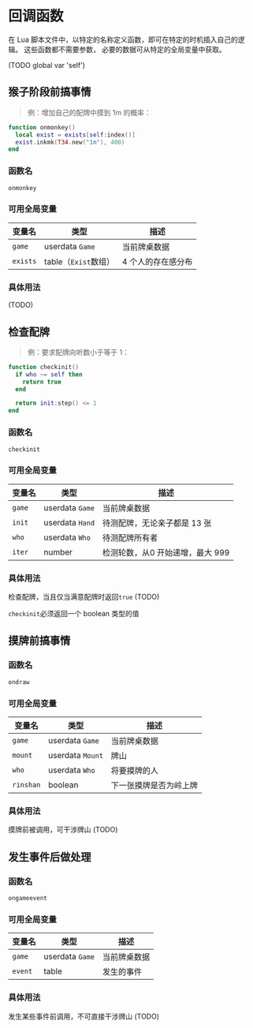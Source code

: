 # 回调函数

在 Lua 脚本文件中，以特定的名称定义函数，即可在特定的时机插入自己的逻辑。
这些函数都不需要参数，
必要的数据可从特定的全局变量中获取。

(TODO global var 'self')

## 猴子阶段前搞事情

> 例：增加自己的配牌中摸到 1m 的概率：

```lua
function onmonkey()
  local exist = exists[self:index()]
  exist.inkmk(T34.new("1m"), 400)
end
```

### 函数名

`onmonkey`

### 可用全局变量

变量名 | 类型 | 描述
------ | ---- | ----
`game` | userdata `Game` | 当前牌桌数据
`exists`| table（`Exist`数组） | 4 个人的存在感分布

### 具体用法

(TODO)

## 检查配牌

> 例：要求配牌向听数小于等于 1：

```lua
function checkinit()
  if who ~= self then
    return true
  end

  return init:step() <= 1
end
```

### 函数名

`checkinit`

### 可用全局变量

变量名 | 类型 | 描述
------ | ---- | ----
`game`| userdata `Game` | 当前牌桌数据
`init`| userdata `Hand` | 待测配牌，无论亲子都是 13 张
`who` | userdata `Who`  | 待测配牌所有者
`iter`| number | 检测轮数，从0 开始递增，最大 999

### 具体用法

检查配牌，当且仅当满意配牌时返回`true`
(TODO)

<aside class="notice">
<code>checkinit</code>必须返回一个 boolean 类型的值
</aside>

## 摸牌前搞事情

### 函数名

`ondraw`

### 可用全局变量

变量名 | 类型 | 描述
------ | ---- | ----
`game` | userdata `Game` | 当前牌桌数据
`mount`| userdata `Mount` | 牌山
`who`  | userdata `Who`  | 将要摸牌的人
`rinshan`| boolean | 下一张摸牌是否为岭上牌

### 具体用法

摸牌前被调用，可干涉牌山
(TODO)

## 发生事件后做处理

### 函数名

`ongameevent`

### 可用全局变量

变量名 | 类型 | 描述
------ | ---- | ----
`game` | userdata `Game` | 当前牌桌数据
`event`| table | 发生的事件

### 具体用法

发生某些事件前调用，不可直接干涉牌山
(TODO)
